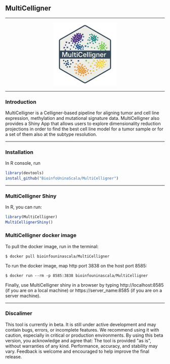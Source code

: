 
## **MultiCelligner**

------------------------------------------------------------------------

<p align="center">

<img src="inst/www/MultiCelligner_Logo_2.png" width="200"/>

</p>

------------------------------------------------------------------------

### Introduction

MultiCelligner is a Celligner-based pipeline for aligning tumor and cell
line expression, methylation and mutational signature data.
MultiCelligner also provides a Shiny App that allows users to explore
dimensionality reduction projections in order to find the best cell line
model for a tumor sample or for a set of them also at the subtype resolution.

------------------------------------------------------------------------

### Installation

In R console, run

``` r
library(devtools)
install_github("BioinfoUninaScala/MultiCelligner")
```

------------------------------------------------------------------------

### MultiCelligner Shiny

In R, you can run:

``` r
library(MultiCelligner)
MultiCellignerShiny()
```
### MultiCelligner docker image
To pull the docker image, run in the terminal:
```
$ docker pull bioinfouninascala/MultiCelligner
```

To run the docker image, map http port 3838 on the host port 8585:
```
$ docker run --rm -p 8585:3838 bioinfouninascala/MultiCelligner
```

Finally, use MultiCelligner shiny in a browser by typing http://localhost:8585 (if you are on a local machine) or https://server_name:8585 (if you are on a server machine).
<br/>

----------

### Discalimer
This tool is currently in beta. It is still under active development and may contain bugs, errors, or incomplete features. 
We recommend using it with caution, especially in critical or production environments.
By using this beta version, you acknowledge and agree that:
  The tool is provided "as is", without warranties of any kind.
  Performance, accuracy, and stability may vary.
  Feedback is welcome and encouraged to help improve the final release.


